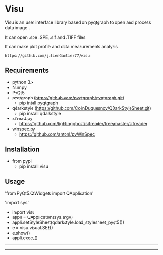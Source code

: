 # Visu

Visu is an user interface library based on pyqtgraph to open and process data image .

It can open .spe .SPE, .sif and .TIFF files

It can make plot profile and data measurements  analysis

    https://github.com/julienGautier77/visu

## Requirements
*   python 3.x
*   Numpy
*   PyQt5
*   pyqtgraph (https://github.com/pyqtgraph/pyqtgraph.git) 
    * pip intall pyqtgraph
*   qdarkstyle (https://github.com/ColinDuquesnoy/QDarkStyleSheet.git)
    * pip install qdarkstyle
*  sifread.py
    *   https://github.com/lightingghost/sifreader/tree/master/sifreader
*  winspec.py 
    *   https://github.com/antonl/pyWinSpec
    
## Installation
*   from pypi
    *   pip install visu

## Usage

'from PyQt5.QtWidgets import QApplication'
<!-- -->
'import sys'
*    import visu
*   appli = QApplication(sys.argv)   
*   appli.setStyleSheet(qdarkstyle.load_stylesheet_pyqt5())
*   e = visu.visual.SEE()
*   e.show()
*   appli.exec_() 

-----------------------------------------
-----------------------------------------
